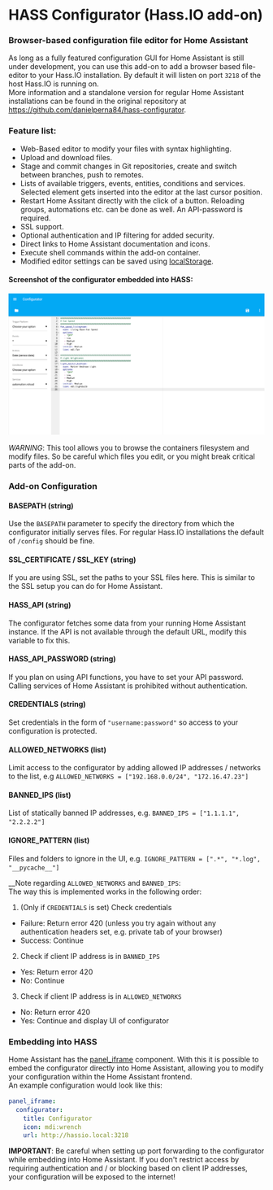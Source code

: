 # HASS Configurator (Hass.IO add-on)
### Browser-based configuration file editor for Home Assistant

As long as a fully featured configuration GUI for Home Assistant is still under development, you can use this add-on to add a browser based file-editor to your Hass.IO installation. By default it will listen on port `3218` of the host Hass.IO is running on.  
More information and a standalone version for regular Home Assistant installations can be found in the original repository at https://github.com/danielperna84/hass-configurator.

### Feature list:

- Web-Based editor to modify your files with syntax highlighting.
- Upload and download files.
- Stage and commit changes in Git repositories, create and switch between branches, push to remotes.
- Lists of available triggers, events, entities, conditions and services. Selected element gets inserted into the editor at the last cursor position.
- Restart Home Assitant directly with the click of a button. Reloading groups, automations etc. can be done as well. An API-password is required.
- SSL support.
- Optional authentication and IP filtering for added security.
- Direct links to Home Assistant documentation and icons.
- Execute shell commands within the add-on container.
- Modified editor settings can be saved using [localStorage](https://developer.mozilla.org/en-US/docs/Web/API/Window/localStorage).

#### Screenshot of the configurator embedded into HASS:
![Screenshot](https://github.com/danielperna84/hass-configurator/blob/master/hass-poc-configurator.png)

_WARNING_: This tool allows you to browse the containers filesystem and modify files. So be careful which files you edit, or you might break critical parts of the add-on.

### Add-on Configuration

#### BASEPATH (string)
Use the `BASEPATH` parameter to specify the directory from which the configurator initially serves files. For regular Hass.IO installations the default of `/config` should be fine.
#### SSL_CERTIFICATE / SSL_KEY (string)
If you are using SSL, set the paths to your SSL files here. This is similar to the SSL setup you can do for Home Assistant.
#### HASS_API (string)
The configurator fetches some data from your running Home Assistant instance. If the API is not available through the default URL, modify this variable to fix this.
#### HASS_API_PASSWORD (string)
If you plan on using API functions, you have to set your API password. Calling services of Home Assistant is prohibited without authentication.
#### CREDENTIALS (string)
Set credentials in the form of `"username:password"` so access to your configuration is protected.
#### ALLOWED_NETWORKS (list)
Limit access to the configurator by adding allowed IP addresses / networks to the list, e.g `ALLOWED_NETWORKS = ["192.168.0.0/24", "172.16.47.23"]`
#### BANNED_IPS (list)
List of statically banned IP addresses, e.g. `BANNED_IPS = ["1.1.1.1", "2.2.2.2"]`
#### IGNORE_PATTERN (list)
Files and folders to ignore in the UI, e.g. `IGNORE_PATTERN = [".*", "*.log", "__pycache__"]`

__Note regarding `ALLOWED_NETWORKS` and `BANNED_IPS`:  
The way this is implemented works in the following order:

1. (Only if `CREDENTIALS` is set) Check credentials
  - Failure: Return error 420 (unless you try again without any authentication headers set, e.g. private tab of your browser)
  - Success: Continue
2. Check if client IP address is in `BANNED_IPS`
  - Yes: Return error 420
  - No: Continue
3. Check if client IP address is in `ALLOWED_NETWORKS`
  - No: Return error 420
  - Yes: Continue and display UI of configurator

### Embedding into HASS
Home Assistant has the [panel_iframe](https://home-assistant.io/components/panel_iframe/) component. With this it is possible to embed the configurator directly into Home Assistant, allowing you to modify your configuration within the Home Assistant frontend.  
An example configuration would look like this:

```yaml
panel_iframe:
  configurator:
    title: Configurator
    icon: mdi:wrench
    url: http://hassio.local:3218
```
__IMPORTANT__: Be careful when setting up port forwarding to the configurator while embedding into Home Assistant. If you don't restrict access by requiring authentication and / or blocking based on client IP addresses, your configuration will be exposed to the internet!
